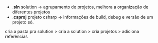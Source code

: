 * .**sln** solution -> agrupamento de projetos, melhora a organização de diferentes projetos
* .**csproj** projeto csharp -> informações de build, debug e versão de um projeto só.

cria a pasta pra solution > cria a solution > cria projetos > adiciona referências
